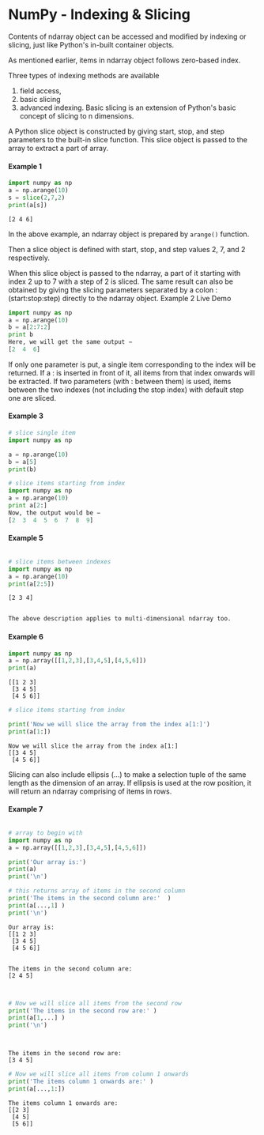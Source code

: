 
NumPy - Indexing &amp; Slicing
========================

Contents of ndarray object can be accessed and modified by indexing or slicing, just like Python's in-built container objects.

As mentioned earlier, items in ndarray object follows zero-based index. 

Three types of indexing methods are available 
1. field access, 
2. basic slicing 
3. advanced indexing.
Basic slicing is an extension of Python's basic concept of slicing to n dimensions. 

A Python slice object is constructed by giving start, stop, and step parameters to the built-in slice function. 
This slice object is passed to the array to extract a part of array.


#### Example 1 


```python
import numpy as np 
a = np.arange(10) 
s = slice(2,7,2) 
print(a[s])
```

    [2 4 6]


In the above example, an ndarray object is prepared by ``arange()`` function. 

Then a slice object is defined with start, stop, and step values 2, 7, and 2 respectively. 

When this slice object is passed to the ndarray, a part of it starting with index 2 up to 7 with a step of 2 is sliced.
The same result can also be obtained by giving the slicing parameters separated by a colon : (start:stop:step) directly to the ndarray object.
Example 2
 Live Demo



```python
import numpy as np 
a = np.arange(10) 
b = a[2:7:2] 
print b
Here, we will get the same output −
[2  4  6]

```

If only one parameter is put, a single item corresponding to the index will be returned. 
If a : is inserted in front of it, all items from that index onwards will be extracted. 
    If two parameters (with : between them) is used, items between the two indexes (not including the stop index) with default step one are sliced.

#### Example 3


```python
# slice single item 
import numpy as np 

a = np.arange(10) 
b = a[5] 
print(b)
```


```python
# slice items starting from index 
import numpy as np 
a = np.arange(10) 
print a[2:]
Now, the output would be −
[2  3  4  5  6  7  8  9]
```

#### Example 5


```python

# slice items between indexes 
import numpy as np 
a = np.arange(10) 
print(a[2:5])
```

    [2 3 4]



```python

The above description applies to multi-dimensional ndarray too.

```

#### Example 6


```python
import numpy as np 
a = np.array([[1,2,3],[3,4,5],[4,5,6]]) 
print(a)  
```

    [[1 2 3]
     [3 4 5]
     [4 5 6]]



```python
# slice items starting from index

print('Now we will slice the array from the index a[1:]')
print(a[1:])
```

    Now we will slice the array from the index a[1:]
    [[3 4 5]
     [4 5 6]]



Slicing can also include ellipsis (…) to make a selection tuple of the same length as the dimension of an array. 
If ellipsis is used at the row position, it will return an ndarray comprising of items in rows.


#### Example 7 


```python

# array to begin with 
import numpy as np 
a = np.array([[1,2,3],[3,4,5],[4,5,6]]) 

print('Our array is:') 
print(a) 
print('\n') 

# this returns array of items in the second column 
print('The items in the second column are:'  )
print(a[...,1] )
print('\n') 
```

    Our array is:
    [[1 2 3]
     [3 4 5]
     [4 5 6]]
    
    
    The items in the second column are:
    [2 4 5]
    
    



```python


# Now we will slice all items from the second row 
print('The items in the second row are:' )
print(a[1,...] )
print('\n') 




```

    The items in the second row are:
    [3 4 5]
    
    



```python
# Now we will slice all items from column 1 onwards 
print('The items column 1 onwards are:' )
print(a[...,1:])


```

    The items column 1 onwards are:
    [[2 3]
     [4 5]
     [5 6]]

